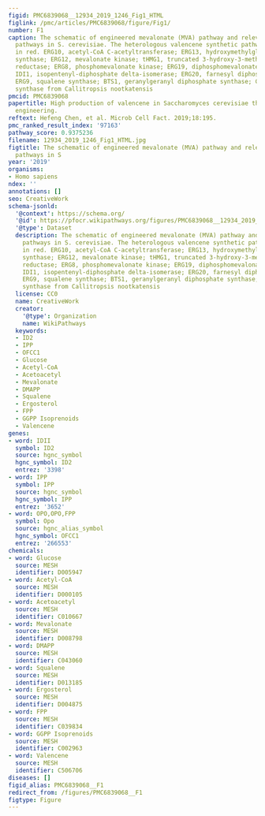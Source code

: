 ```yaml
---
figid: PMC6839068__12934_2019_1246_Fig1_HTML
figlink: /pmc/articles/PMC6839068/figure/Fig1/
number: F1
caption: The schematic of engineered mevalonate (MVA) pathway and relevant downstream
  pathways in S. cerevisiae. The heterologous valencene synthetic pathway is highlighted
  in red. ERG10, acetyl-CoA C-acetyltransferase; ERG13, hydroxymethylglutaryl-CoA
  synthase; ERG12, mevalonate kinase; tHMG1, truncated 3-hydroxy-3-methylglutaryl-CoA
  reductase; ERG8, phosphomevalonate kinase; ERG19, diphosphomevalonate decarboxylase;
  IDI1, isopentenyl-diphosphate delta-isomerase; ERG20, farnesyl diphosphate synthase/dimethylallyltranstransferase;
  ERG9, squalene synthase; BTS1, geranylgeranyl diphosphate synthase; CnVS, valencene
  synthase from Callitropsis nootkatensis
pmcid: PMC6839068
papertitle: High production of valencene in Saccharomyces cerevisiae through metabolic
  engineering.
reftext: Hefeng Chen, et al. Microb Cell Fact. 2019;18:195.
pmc_ranked_result_index: '97163'
pathway_score: 0.9375236
filename: 12934_2019_1246_Fig1_HTML.jpg
figtitle: The schematic of engineered mevalonate (MVA) pathway and relevant downstream
  pathways in S
year: '2019'
organisms:
- Homo sapiens
ndex: ''
annotations: []
seo: CreativeWork
schema-jsonld:
  '@context': https://schema.org/
  '@id': https://pfocr.wikipathways.org/figures/PMC6839068__12934_2019_1246_Fig1_HTML.html
  '@type': Dataset
  description: The schematic of engineered mevalonate (MVA) pathway and relevant downstream
    pathways in S. cerevisiae. The heterologous valencene synthetic pathway is highlighted
    in red. ERG10, acetyl-CoA C-acetyltransferase; ERG13, hydroxymethylglutaryl-CoA
    synthase; ERG12, mevalonate kinase; tHMG1, truncated 3-hydroxy-3-methylglutaryl-CoA
    reductase; ERG8, phosphomevalonate kinase; ERG19, diphosphomevalonate decarboxylase;
    IDI1, isopentenyl-diphosphate delta-isomerase; ERG20, farnesyl diphosphate synthase/dimethylallyltranstransferase;
    ERG9, squalene synthase; BTS1, geranylgeranyl diphosphate synthase; CnVS, valencene
    synthase from Callitropsis nootkatensis
  license: CC0
  name: CreativeWork
  creator:
    '@type': Organization
    name: WikiPathways
  keywords:
  - ID2
  - IPP
  - OFCC1
  - Glucose
  - Acetyl-CoA
  - Acetoacetyl
  - Mevalonate
  - DMAPP
  - Squalene
  - Ergosterol
  - FPP
  - GGPP Isoprenoids
  - Valencene
genes:
- word: IDII
  symbol: ID2
  source: hgnc_symbol
  hgnc_symbol: ID2
  entrez: '3398'
- word: IPP
  symbol: IPP
  source: hgnc_symbol
  hgnc_symbol: IPP
  entrez: '3652'
- word: OPO,OPO,FPP
  symbol: Opo
  source: hgnc_alias_symbol
  hgnc_symbol: OFCC1
  entrez: '266553'
chemicals:
- word: Glucose
  source: MESH
  identifier: D005947
- word: Acetyl-CoA
  source: MESH
  identifier: D000105
- word: Acetoacetyl
  source: MESH
  identifier: C010667
- word: Mevalonate
  source: MESH
  identifier: D008798
- word: DMAPP
  source: MESH
  identifier: C043060
- word: Squalene
  source: MESH
  identifier: D013185
- word: Ergosterol
  source: MESH
  identifier: D004875
- word: FPP
  source: MESH
  identifier: C039834
- word: GGPP Isoprenoids
  source: MESH
  identifier: C002963
- word: Valencene
  source: MESH
  identifier: C506706
diseases: []
figid_alias: PMC6839068__F1
redirect_from: /figures/PMC6839068__F1
figtype: Figure
---
```

